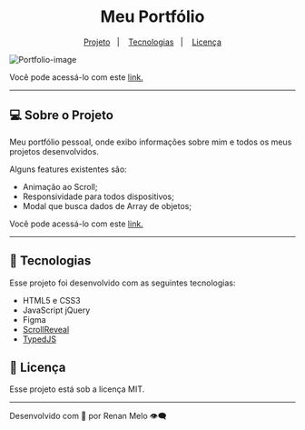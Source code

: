 <h1 align="center"> Meu Portfólio </h1>

<p align="center">
  <a href="#-sobre-o-projeto">Projeto</a>&nbsp;&nbsp;&nbsp;|&nbsp;&nbsp;&nbsp;
  <a href="#-tecnologias">Tecnologias</a>&nbsp;&nbsp;&nbsp;|&nbsp;&nbsp;&nbsp;
  <a href="#memo-licença">Licença</a>
</p>
 
 ![Portfolio-image](https://user-images.githubusercontent.com/82462602/198676903-3ebf896f-71d8-456c-9e3f-2a5d72ab22e3.png)

Você pode acessá-lo com este [link.](https://portfolio-renan-meloo.vercel.app/)

---

## 💻 Sobre o Projeto

Meu portfólio pessoal, onde exibo informações sobre mim e todos os meus projetos desenvolvidos.

Alguns features existentes são:

- Animação ao Scroll;
- Responsividade para todos dispositivos;
- Modal que busca dados de Array de objetos;

Você pode acessá-lo com este [link.](https://portfolio-renan-meloo.vercel.app/)

---

## 🚀 Tecnologias

Esse projeto foi desenvolvido com as seguintes tecnologias:

- HTML5 e CSS3
- JavaScript jQuery
- Figma
- [ScrollReveal](https://scrollrevealjs.org/)
- [TypedJS](https://cdnjs.com/libraries/typed.js/2.0.0)

## :memo: Licença

Esse projeto está sob a licença MIT.

---

Desenvolvido com 💛 por Renan Melo 👁️‍🗨️
